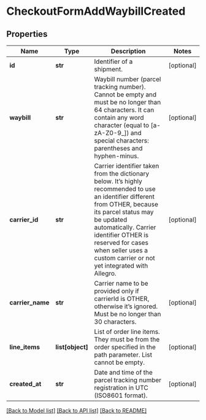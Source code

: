# CheckoutFormAddWaybillCreated

## Properties
Name | Type | Description | Notes
------------ | ------------- | ------------- | -------------
**id** | **str** | Identifier of a shipment. | [optional] 
**waybill** | **str** | Waybill number (parcel tracking number). Cannot be empty and must be no longer than 64 characters. It can contain any word character (equal to [a-zA-Z0-9_]) and special characters: parentheses and hyphen-minus. | [optional] 
**carrier_id** | **str** | Carrier identifier taken from the dictionary below. It’s highly recommended to use an identifier different from OTHER, because its parcel status may be updated automatically. Carrier identifier OTHER is reserved for cases when seller uses a custom carrier or not yet integrated with Allegro. | [optional] 
**carrier_name** | **str** | Carrier name to be provided only if carrierId is OTHER, otherwise it’s ignored. Must be no longer than 30 characters. | [optional] 
**line_items** | **list[object]** | List of order line items. They must be from the order specified in the path parameter. List cannot be empty. | [optional] 
**created_at** | **str** | Date and time of the parcel tracking number registration in UTC (ISO8601 format). | [optional] 

[[Back to Model list]](../README.md#documentation-for-models) [[Back to API list]](../README.md#documentation-for-api-endpoints) [[Back to README]](../README.md)


